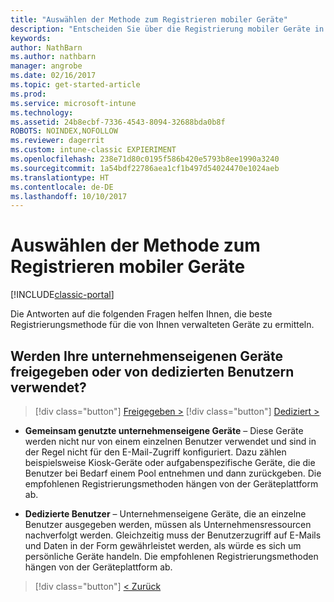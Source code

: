 ```yaml
---
title: "Auswählen der Methode zum Registrieren mobiler Geräte"
description: "Entscheiden Sie über die Registrierung mobiler Geräte in Intune durch Beantworten einiger einfacher Fragen"
keywords: 
author: NathBarn
ms.author: nathbarn
manager: angrobe
ms.date: 02/16/2017
ms.topic: get-started-article
ms.prod: 
ms.service: microsoft-intune
ms.technology: 
ms.assetid: 24b8ecbf-7336-4543-8094-32688bda0b8f
ROBOTS: NOINDEX,NOFOLLOW
ms.reviewer: dagerrit
ms.custom: intune-classic EXPIERIMENT
ms.openlocfilehash: 238e71d80c0195f586b420e5793b8ee1990a3240
ms.sourcegitcommit: 1a54bdf22786aea1cf1b497d54024470e1024aeb
ms.translationtype: HT
ms.contentlocale: de-DE
ms.lasthandoff: 10/10/2017
---
```

# <a name="choose-how-to-enroll-mobile-devices"></a>Auswählen der Methode zum Registrieren mobiler Geräte

[!INCLUDE[classic-portal](../includes/classic-portal.md)]

Die Antworten auf die folgenden Fragen helfen Ihnen, die beste Registrierungsmethode für die von Ihnen verwalteten Geräte zu ermitteln.

## <a name="are-your-company-owned-devices-shared-or-do-they-have-dedicated-users"></a>**Werden Ihre unternehmenseigenen Geräte freigegeben oder von dedizierten Benutzern verwendet?**

> [!div class="button"]
[Freigegeben >](choose-how-to-enroll-devices4.md)
> [!div class="button"]
[Dediziert >](choose-how-to-enroll-devices6.md)

- **Gemeinsam genutzte unternehmenseigene Geräte** – Diese Geräte werden nicht nur von einem einzelnen Benutzer verwendet und sind in der Regel nicht für den E-Mail-Zugriff konfiguriert. Dazu zählen beispielsweise Kiosk-Geräte oder aufgabenspezifische Geräte, die die Benutzer bei Bedarf einem Pool entnehmen und dann zurückgeben. Die empfohlenen Registrierungsmethoden hängen von der Geräteplattform ab.

- **Dedizierte Benutzer** – Unternehmenseigene Geräte, die an einzelne Benutzer ausgegeben werden, müssen als Unternehmensressourcen nachverfolgt werden. Gleichzeitig muss der Benutzerzugriff auf E-Mails und Daten in der Form gewährleistet werden, als würde es sich um persönliche Geräte handeln. Die empfohlenen Registrierungsmethoden hängen von der Geräteplattform ab.

> [!div class="button"]
[< Zurück](choose-how-to-enroll-devices1.md)
